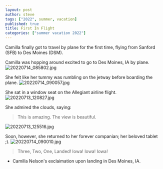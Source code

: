 ```yaml
---
layout: post
author: steve
tags: ["2022", summer, vacation]
published: true
title: First In Flight
categories: ["summer vacation 2022"]
---
```

Camilla finally got to travel by plane for the first time, flying from Sanford (SFB) to Des Moines (DSM).  

Camilla was hopping around excited to go to Des Moines, IA by plane.
![20220714_085802.jpg]({{site.pics_url}}/20220714_085802.jpg)

She felt like her tummy was rumbling on the jetway before boarding the plane.
![20220714_090057.jpg]({{site.pics_url}}/20220714_090057.jpg)

She sat in a window seat on the Allegiant airline flight.
![20220713_120827.jpg]({{site.pics_url}}/20220713_120827.jpg)

She admired the clouds, saying:

> This is amazing. The view is beautiful.

![20220713_125516.jpg]({{site.pics_url}}/20220713_125516.jpg)

Soon, however, she returned to her forever companian; her beloved tablet ;).
![20220714_090010.jpg]({{site.pics_url}}/20220714_090010.jpg)

> Three, Two, One, Landed!
> Iowa! Iowa! Iowa!

- Camilla Nelson's exclaimation upon landing in Des Moines, IA.
